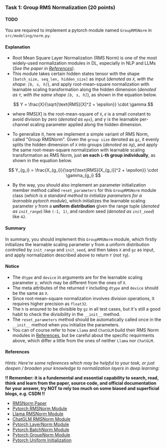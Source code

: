 
### Task 1: Group RMS Normalization (20 points)

#### TODO

You are required to implement a pytorch module named `GroupRMSNorm` in `src/modeling/norm.py`.


#### Explanation

* Root Mean Square Layer Normalization (RMS Norm) is one of the most widely-used normalization modules in DL, especially in NLP and LLMs (*See the paper in [References](#references)*).
* This module takes certain hidden states tensor with the shape `[batch_size, seq_len, hidden_size]` as input (*denoted as `X`, with the shape: `[b, s, h]`*), and apply root-mean-square normalization with learnable scaling transformation along the hidden dimension (*denoted as `Y`, with the same shape `[b, s, h]`*), as shown in the equation below.

$$
Y = \frac{X}{\sqrt{\text{RMS}[X]^2 + \epsilon}} \cdot \gamma
$$

* where $\text{RMS}[X]$ is the root-mean-square of `X`, $\epsilon$ is a small constant to avoid division by zero (*denoted as `eps`*), and $\gamma$ is the learnable per-channel scaling parameter applied along the hidden dimension.

* To generalize it, here we implement a simple variant of RMS Norm, called "Group RMSNorm". Given the `group size` denoted as `gz`, it evenly splits the hidden dimension of `X` into groups (*denoted as `Xg`*), and apply the same root-mean-square normalization with learnable scaling transformation as RMS Norm, just **on each `i`-th group individually**, as shown in the equation below.

$$
Y_{g_i} = \frac{X_{g_i}}{\sqrt{\text{RMS}[X_{g_i}]^2 + \epsilon}} \cdot \gamma_{g_i}
$$

* By the way, you should also implement an parameter initialization member method called `reset_parameters` for this `GroupRMSNorm` module class (*which is a standard method to initialize parameters for a learnable pytorch module*), which initializes the learnable scaling parameter $\gamma$ from a **uniform distribution** given the range tuple (*denoted as `init_range`*) like `(-1, 1)`, and random seed (*denoted as `init_seed`*) like `42`.

#### Summary

In summary, you should implement this `GroupRMSNorm` module, which firstly initializes the learnable scaling parameter $\gamma$ from a uniform distribution controlled by `init_range` and `init_seed`, and then takes `X` and `gz` as input, and apply normalization described above to return `Y` (*not `Yg`*).


#### Notice

* The `dtype` and `device` in arguments are for the learnable scaling parameter $\gamma$, which may be different from the ones of `X`.
* The meta attributes of the returned `Y` including `dtype` and `device` should be the same as `X`.
* Since root-mean-square normalization involves division operations, it requires higher precision as `float32`.
* The `h` is ensured to be divisible by `gz` in all test cases, but it's still a good habit to check the divisibility in the `__init__` method.
* The `reset_parameters` method should be automatically called once in the `__init__` method when you initialize the parameters.
* You can of course refer to how `Llama` and `ChatGLM` build their RMS Norm modules in [References](#references), but be careful about the specific requirments above, which differ a little from the ones of neither `Llama` nor `ChatGLM`.


#### References

*Hints: Here're some references which may be helpful to your task, or just deepen / broaden your knowledge to normalization layers in deep learning:*

**!! Remember: it is a fundemental and essential capability to search, read, think and learn from the paper, source code, and official documentation for your answer, try NOT to rely too much on some biased and superficial blogs, e.g. CSDN !!**

* [RMSNorm Paper](https://arxiv.org/abs/1910.07467)
* [Pytorch RMSNorm Module](https://pytorch.org/docs/stable/generated/torch.nn.RMSNorm.html#rmsnorm)
* [Llama RMSNorm Module](https://github.com/huggingface/transformers/blob/main/src/transformers/models/llama/modeling_llama.py#L59C7-L59C19)
* [ChatGLM RMSNorm Module](https://huggingface.co/THUDM/chatglm3-6b/blob/main/modeling_chatglm.py#L181)
* [Pytorch LayerNorm Module](https://pytorch.org/docs/stable/generated/torch.nn.LayerNorm.html#torch.nn.LayerNorm)
* [Pytorch BatchNorm Module](https://pytorch.org/docs/stable/generated/torch.nn.BatchNorm1d.html#torch.nn.BatchNorm1d)
* [Pytorch GroupNorm Module](https://pytorch.org/docs/stable/generated/torch.nn.GroupNorm.html#torch.nn.GroupNorm)
* [Pytorch Uniform Initialization](https://pytorch.org/docs/stable/nn.init.html#torch.nn.init.uniform_)
